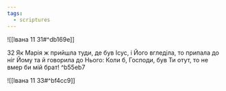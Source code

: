 ```yaml
---
tags:
  - scriptures
---
```


![[Івана 11 31#^db169e]]

32 Як Марія ж прийшла туди, де був Ісус, і Його вгледіла, то припала до ніг Йому та й говорила до Нього: Коли б, Господи, був Ти отут, то не вмер би мій брат! ^b55eb7

![[Івана 11 33#^bf4cc9]]
